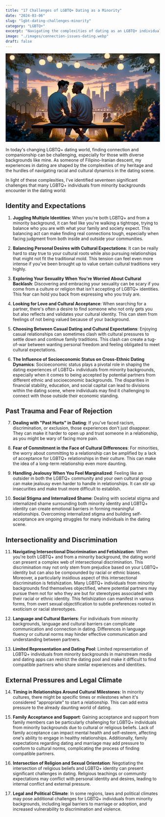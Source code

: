 ```yaml
---
title: "17 Challenges of LGBTQ+ Dating as a Minority"
date: "2024-03-06"
slug: "lgbt-dating-challenges-minority"
category: "LGBTQ+"
excerpt: "Navigating the complexities of dating as an LGBTQ+ individual with intersecting minority identities."
image: "./images/connection-issues-dating.webp"
draft: false
---
```


![Dating as an LGBTQ+ Minority](./images/connection-issues-dating.webp) 

<div class="prose prose-lg max-w-none mt-10">

In today's changing LGBTQ+ dating world, finding connection and companionship can be challenging, especially for those with diverse backgrounds like mine. As someone of Filipino-Iranian descent, my experiences in dating are shaped by the complexities of my heritage and the hurdles of navigating racial and cultural dynamics in the dating scene.

In light of these complexities, I've identified seventeen significant challenges that many LGBTQ+ individuals from minority backgrounds encounter in the dating world:

## Identity and Expectations
1. **Juggling Multiple Identities**: When you're both LGBTQ+ and from a minority background, it can feel like you're walking a tightrope, trying to balance who you are with what your family and society expect. This balancing act can make finding real connections tough, especially when facing judgment from both inside and outside your communities.

2. **Balancing Personal Desires with Cultural Expectations**: It can be really hard to stay true to your cultural roots while also pursuing relationships that might not fit the traditional mold. This tension can feel even more intense if you've been brought up to value certain cultural traditions very highly.

3. **Exploring Your Sexuality When You're Worried About Cultural Backlash**: Discovering and embracing your sexuality can be scary if you come from a culture or religion that isn't accepting of LGBTQ+ identities. This fear can hold you back from expressing who you truly are.

4. **Looking for Love and Cultural Acceptance**: When searching for a partner, there's often a desire to find someone who not only gets you but also reflects and validates your cultural identity. This can stem from feelings of not being valued because of your background.

5. **Choosing Between Casual Dating and Cultural Expectations**: Enjoying casual relationships can sometimes clash with cultural pressures to settle down and continue family traditions. This clash can create a tug-of-war between wanting personal freedom and feeling obligated to meet cultural expectations.

6. **The Influence of Socioeconomic Status on Cross-Ethnic Dating Dynamics**: Socioeconomic status plays a pivotal role in shaping the dating experiences of LGBTQ+ individuals from minority backgrounds, especially when it comes to being accepted by potential partners from different ethnic and socioeconomic backgrounds. The disparities in financial stability, education, and social capital can lead to divisions within the dating scene, where individuals may find it challenging to connect with those outside their economic standing.

## Past Trauma and Fear of Rejection
7. **Dealing with "Past Hurts" in Dating**: If you've faced racism, discrimination, or exclusion, those experiences don't just disappear. They can make it harder to open up and trust someone in a relationship, as you might be wary of facing more pain.

8. **Fear of Commitment in the Face of Cultural Differences**: For minorities, the worry about committing to a relationship can be amplified by a lack of acceptance for LGBTQ+ relationships in their culture. This can make the idea of a long-term relationship even more daunting.

9. **Handling Jealousy When You Feel Marginalized**: Feeling like an outsider in both the LGBTQ+ community and your own cultural group can make jealousy even harder to handle in relationships. It can stir up insecurities and make trust more difficult to establish.

10. **Social Stigma and Internalized Shame**: Dealing with societal stigma and internalized shame surrounding both minority identity and LGBTQ+ identity can create emotional barriers in forming meaningful relationships. Overcoming internalized stigma and building self-acceptance are ongoing struggles for many individuals in the dating scene.

## Intersectionality and Discrimination
11. **Navigating Intersectional Discrimination and Fetishization**: When you're both LGBTQ+ and from a minority background, the dating world can present a complex web of intersectional discrimination. This discrimination may not only stem from prejudice based on your LGBTQ+ identity but can also be compounded by racial or ethnic biases. Moreover, a particularly insidious aspect of this intersectional discrimination is fetishization. Many LGBTQ+ individuals from minority backgrounds find themselves objectified, where potential partners may pursue them not for who they are but for stereotypes associated with their racial or ethnic identity. This fetishization can manifest in various forms, from overt sexual objectification to subtle preferences rooted in exoticism or racial stereotypes.

12. **Language and Cultural Barriers**: For individuals from minority backgrounds, language and cultural barriers can complicate communication and connection in dating. Differences in language fluency or cultural norms may hinder effective communication and understanding between partners.

13. **Limited Representation and Dating Pool**: Limited representation of LGBTQ+ individuals from minority backgrounds in mainstream media and dating apps can restrict the dating pool and make it difficult to find compatible partners who share similar experiences and identities.

## External Pressures and Legal Climate
14. **Timing in Relationships Around Cultural Milestones**: In minority cultures, there might be specific times or milestones when it's considered "appropriate" to start a relationship. This can add extra pressure to the already daunting world of dating.

15. **Family Acceptance and Support**: Gaining acceptance and support from family members can be particularly challenging for LGBTQ+ individuals from minority backgrounds due to cultural or religious beliefs. Lack of family acceptance can impact mental health and self-esteem, affecting one's ability to engage in healthy relationships. Additionally, family expectations regarding dating and marriage may add pressure to conform to cultural norms, complicating the process of finding compatible partners.

16. **Intersection of Religion and Sexual Orientation**: Negotiating the intersection of religious beliefs and LGBTQ+ identity can present significant challenges in dating. Religious teachings or community expectations may conflict with personal identity and desires, leading to internal conflict and external pressure.

17. **Legal and Political Climate**: In some regions, laws and political climates may pose additional challenges for LGBTQ+ individuals from minority backgrounds, including legal barriers to marriage or adoption, and increased vulnerability to discrimination and violence.

</div>
